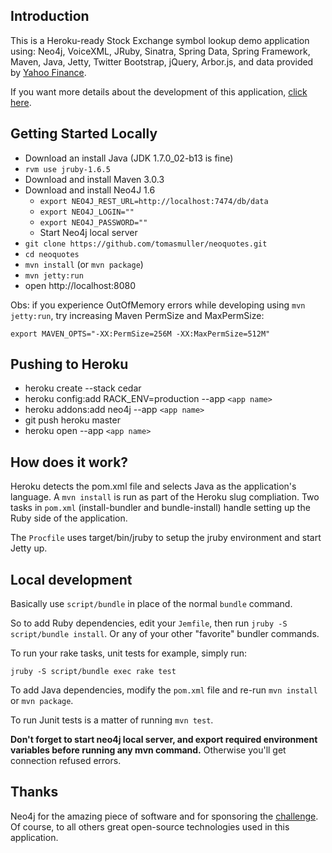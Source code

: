 Introduction
------------
This is a Heroku-ready Stock Exchange symbol lookup demo application using:
Neo4j, VoiceXML, JRuby, Sinatra, Spring Data, Spring Framework, Maven, Java,
Jetty, Twitter Bootstrap, jQuery, Arbor.js, and data provided by [Yahoo Finance](http://finance.yahoo.com/).

If you want more details about the development of this application, [click here](http://tomasmuller.com.br/2012/02/12/talking-with-neo4j-graphs/).


Getting Started Locally
-----------------------
 * Download an install Java (JDK 1.7.0_02-b13 is fine)
 * `rvm use jruby-1.6.5`
 * Download and install Maven 3.0.3
 * Download and install Neo4J 1.6
   * `export NEO4J_REST_URL=http://localhost:7474/db/data`
   * `export NEO4J_LOGIN=""`
   * `export NEO4J_PASSWORD=""`
   * Start Neo4j local server
 * `git clone https://github.com/tomasmuller/neoquotes.git`
 * `cd neoquotes`
 * `mvn install` (or `mvn package`)
 * `mvn jetty:run`
 * open http://localhost:8080

Obs: if you experience OutOfMemory errors while developing using `mvn jetty:run`,
try increasing Maven PermSize and MaxPermSize:

    export MAVEN_OPTS="-XX:PermSize=256M -XX:MaxPermSize=512M"


Pushing to Heroku
------------------
 * heroku create --stack cedar
 * heroku config:add RACK_ENV=production --app `<app name>`
 * heroku addons:add neo4j --app `<app name>`
 * git push heroku master
 * heroku open --app `<app name>`


How does it work?
-----------------
Heroku detects the pom.xml file and selects Java as the application's
language. A `mvn install` is run as part of the Heroku slug
compliation. Two tasks in `pom.xml` (install-bundler and bundle-install)
handle setting up the Ruby side of the application.

The `Procfile` uses target/bin/jruby to setup the jruby environment and start
Jetty up.


Local development
-----------------
Basically use `script/bundle` in place of the normal `bundle` command.

So to add Ruby dependencies, edit your `Jemfile`, then run
`jruby -S script/bundle install`. Or any of your other "favorite"
bundler commands.

To run your rake tasks, unit tests for example, simply run:

    jruby -S script/bundle exec rake test

To add Java dependencies, modify the `pom.xml` file and re-run `mvn install` or `mvn package`.

To run Junit tests is a matter of running `mvn test`.

**Don't forget to start neo4j local server, and export required environment variables before running any mvn command.**
Otherwise you'll get connection refused errors.


Thanks
-------
Neo4j for the amazing piece of software and for sponsoring the [challenge](http://neo4j-challenge.herokuapp.com/).
Of course, to all others great open-source technologies used in this application.
